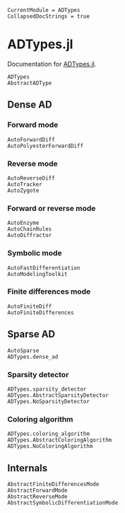 ```@meta
CurrentModule = ADTypes
CollapsedDocStrings = true
```

# ADTypes.jl

Documentation for [ADTypes.jl](https://github.com/SciML/ADTypes.jl/).

```@docs
ADTypes
AbstractADType
```

## Dense AD

### Forward mode

```@docs
AutoForwardDiff
AutoPolyesterForwardDiff
```

### Reverse mode

```@docs
AutoReverseDiff
AutoTracker
AutoZygote
```

### Forward or reverse mode

```@docs
AutoEnzyme
AutoChainRules
AutoDiffractor
```

### Symbolic mode

```@docs
AutoFastDifferentiation
AutoModelingToolkit
```

### Finite differences mode

```@docs
AutoFiniteDiff
AutoFiniteDifferences
```

## Sparse AD

```@docs
AutoSparse
ADTypes.dense_ad
```

### Sparsity detector

```@docs
ADTypes.sparsity_detector
ADTypes.AbstractSparsityDetector
ADTypes.NoSparsityDetector
```

### Coloring algorithm

```@docs
ADTypes.coloring_algorithm
ADTypes.AbstractColoringAlgorithm
ADTypes.NoColoringAlgorithm
```

## Internals

```@docs
AbstractFiniteDifferencesMode
AbstractForwardMode
AbstractReverseMode
AbstractSymbolicDifferentiationMode
```

